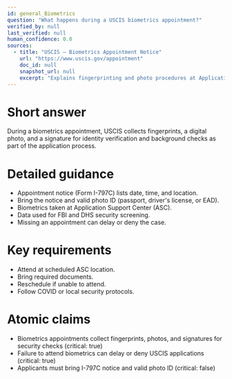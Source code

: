```yaml
---
id: general_Biometrics
question: "What happens during a USCIS biometrics appointment?"
verified_by: null
last_verified: null
human_confidence: 0.0
sources:
  - title: "USCIS – Biometrics Appointment Notice"
    url: "https://www.uscis.gov/appointment"
    doc_id: null
    snapshot_url: null
    excerpt: "Explains fingerprinting and photo procedures at Application Support Centers."
---
```


# Short answer
During a biometrics appointment, USCIS collects fingerprints, a digital photo, and a signature for identity verification and background checks as part of the application process.

# Detailed guidance
- Appointment notice (Form I-797C) lists date, time, and location.  
- Bring the notice and valid photo ID (passport, driver's license, or EAD).  
- Biometrics taken at Application Support Center (ASC).  
- Data used for FBI and DHS security screening.  
- Missing an appointment can delay or deny the case.  

# Key requirements
- Attend at scheduled ASC location.  
- Bring required documents.  
- Reschedule if unable to attend.  
- Follow COVID or local security protocols.  

# Atomic claims
- Biometrics appointments collect fingerprints, photos, and signatures for security checks (critical: true)
- Failure to attend biometrics can delay or deny USCIS applications (critical: true)
- Applicants must bring I-797C notice and valid photo ID (critical: false)

